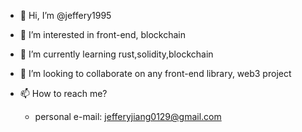- 👋 Hi, I’m @jeffery1995
- 👀 I’m interested in front-end, blockchain
- 🌱 I’m currently learning rust,solidity,blockchain
- 💞️ I’m looking to collaborate on any front-end library, web3 project
- 📫 How to reach me?

   - personal e-mail: jefferyjiang0129@gmail.com
<!---
jeffery1995/jeffery1995 is a ✨ special ✨ repository because its `README.md` (this file) appears on your GitHub profile.
You can click the Preview link to take a look at your changes.
--->
